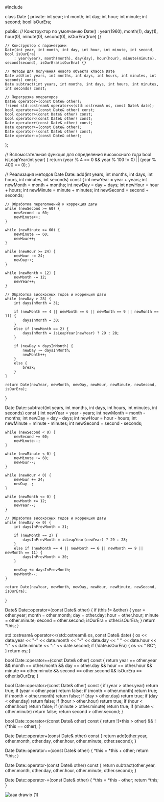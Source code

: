 #include <iostream>

class Date {
private:
    int year;
    int month;
    int day;
    int hour;
    int minute;
    int second;
    bool isOurEra;

public:
    // Конструктор по умолчанию
    Date() : year(1960), month(1), day(1), hour(0), minute(0), second(0), isOurEra(true) {}

    // Конструктор с параметрами
    Date(int year, int month, int day, int hour, int minute, int second, bool isOurEra)
        : year(year), month(month), day(day), hour(hour), minute(minute), second(second), isOurEra(isOurEra) {}

    // Методы для получения нового объекта класса Date
    Date add(int years, int months, int days, int hours, int minutes, int seconds) const;
    Date subtract(int years, int months, int days, int hours, int minutes, int seconds) const;

    // Перегрузка операторов
    Date& operator=(const Date& other);
    friend std::ostream& operator<<(std::ostream& os, const Date& date);
    bool operator==(const Date& other) const;
    bool operator>(const Date& other) const;
    bool operator<(const Date& other) const;
    Date operator+(const Date& other) const;
    Date operator+=(const Date& other);
    Date operator-(const Date& other) const;
    Date operator-=(const Date& other);
};

// Вспомогательная функция для определения високосного года
bool isLeapYear(int year) {
    return (year % 4 == 0 && year % 100 != 0) || (year % 400 == 0);
}

// Реализация методов
Date Date::add(int years, int months, int days, int hours, int minutes, int seconds) const {
    int newYear = year + years;
    int newMonth = month + months;
    int newDay = day + days;
    int newHour = hour + hours;
    int newMinute = minute + minutes;
    int newSecond = second + seconds;

    // Обработка переполнений и коррекция даты
    while (newSecond >= 60) {
        newSecond -= 60;
        newMinute++;
    }

    while (newMinute >= 60) {
        newMinute -= 60;
        newHour++;
    }

    while (newHour >= 24) {
        newHour -= 24;
        newDay++;
    }

    while (newMonth > 12) {
        newMonth -= 12;
        newYear++;
    }

    // Обработка високосных годов и коррекция даты
    while (newDay > 28) {
        int daysInMonth = 31;

        if (newMonth == 4 || newMonth == 6 || newMonth == 9 || newMonth == 11) {
            daysInMonth = 30;
        }
        else if (newMonth == 2) {
            daysInMonth = isLeapYear(newYear) ? 29 : 28;
        }

        if (newDay > daysInMonth) {
            newDay -= daysInMonth;
            newMonth++;
        }
        else {
            break;
        }
    }

    return Date(newYear, newMonth, newDay, newHour, newMinute, newSecond, isOurEra);
}

Date Date::subtract(int years, int months, int days, int hours, int minutes, int seconds) const {
    int newYear = year - years;
    int newMonth = month - months;
    int newDay = day - days;
    int newHour = hour - hours;
    int newMinute = minute - minutes;
    int newSecond = second - seconds;

    while (newSecond < 0) {
        newSecond += 60;
        newMinute--;
    }

    while (newMinute < 0) {
        newMinute += 60;
        newHour--;
    }

    while (newHour < 0) {
        newHour += 24;
        newDay--;
    }

    while (newMonth <= 0) {
        newMonth += 12;
        newYear--;
    }

    // Обработка високосных годов и коррекция даты
    while (newDay <= 0) {
        int daysInPrevMonth = 31;

        if (newMonth == 2) {
            daysInPrevMonth = isLeapYear(newYear) ? 29 : 28;
        }
        else if (newMonth == 4 || newMonth == 6 || newMonth == 9 || newMonth == 11) {
            daysInPrevMonth = 30;
        }

        newDay += daysInPrevMonth;
        newMonth--;
    }

    return Date(newYear, newMonth, newDay, newHour, newMinute, newSecond, isOurEra);
}

Date& Date::operator=(const Date& other) {
    if (this != &other) {
        year = other.year;
        month = other.month;
        day = other.day;
        hour = other.hour;
        minute = other.minute;
        second = other.second;
        isOurEra = other.isOurEra;
    }
    return *this;
}

std::ostream& operator<<(std::ostream& os, const Date& date) {
    os << date.year << "-" << date.month << "-" << date.day << " " << date.hour << ":" << date.minute << ":" << date.second;
    if (!date.isOurEra) {
        os << " BC";
    }
    return os;
}

bool Date::operator==(const Date& other) const {
    return year == other.year && month == other.month && day == other.day &&
        hour == other.hour && minute == other.minute && second == other.second &&
        isOurEra == other.isOurEra;
}

bool Date::operator>(const Date& other) const {
    if (year > other.year) return true;
    if (year < other.year) return false;
    if (month > other.month) return true;
    if (month < other.month) return false;
    if (day > other.day) return true;
    if (day < other.day) return false;
    if (hour > other.hour) return true;
    if (hour < other.hour) return false;
    if (minute > other.minute) return true;
    if (minute < other.minute) return false;
    return second > other.second;
}

bool Date::operator<(const Date& other) const {
    return !(*this > other) && !(*this == other);
}

Date Date::operator+(const Date& other) const {
    return add(other.year, other.month, other.day, other.hour, other.minute, other.second);
}

Date Date::operator+=(const Date& other) {
    *this = *this + other;
    return *this;
}

Date Date::operator-(const Date& other) const {
    return subtract(other.year, other.month, other.day, other.hour, other.minute, other.second);
}

Date Date::operator-=(const Date& other) {
    *this = *this - other;
    return *this;
}

![aaa drawio (1)](https://github.com/Jennly666/OOP/assets/112813779/c39659b8-3b5f-4ccc-a410-f5b9c0aeeb95)

